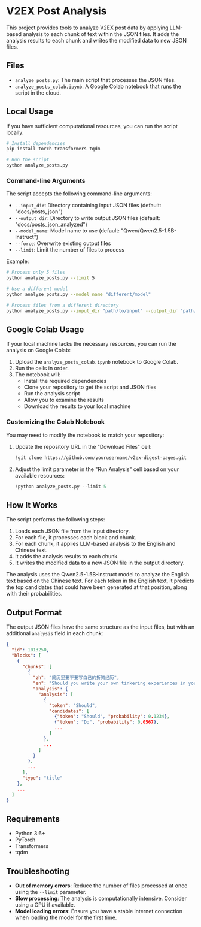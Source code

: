 # V2EX Post Analysis

This project provides tools to analyze V2EX post data by applying LLM-based analysis to each chunk of text within the JSON files. It adds the analysis results to each chunk and writes the modified data to new JSON files.

## Files

- `analyze_posts.py`: The main script that processes the JSON files.
- `analyze_posts_colab.ipynb`: A Google Colab notebook that runs the script in the cloud.

## Local Usage

If you have sufficient computational resources, you can run the script locally:

```bash
# Install dependencies
pip install torch transformers tqdm

# Run the script
python analyze_posts.py
```

### Command-line Arguments

The script accepts the following command-line arguments:

- `--input_dir`: Directory containing input JSON files (default: "docs/posts_json")
- `--output_dir`: Directory to write output JSON files (default: "docs/posts_json_analyzed")
- `--model_name`: Model name to use (default: "Qwen/Qwen2.5-1.5B-Instruct")
- `--force`: Overwrite existing output files
- `--limit`: Limit the number of files to process

Example:

```bash
# Process only 5 files
python analyze_posts.py --limit 5

# Use a different model
python analyze_posts.py --model_name "different/model"

# Process files from a different directory
python analyze_posts.py --input_dir "path/to/input" --output_dir "path/to/output"
```

## Google Colab Usage

If your local machine lacks the necessary resources, you can run the analysis on Google Colab:

1. Upload the `analyze_posts_colab.ipynb` notebook to Google Colab.
2. Run the cells in order.
3. The notebook will:
   - Install the required dependencies
   - Clone your repository to get the script and JSON files
   - Run the analysis script
   - Allow you to examine the results
   - Download the results to your local machine

### Customizing the Colab Notebook

You may need to modify the notebook to match your repository:

1. Update the repository URL in the "Download Files" cell:

   ```python
   !git clone https://github.com/yourusername/v2ex-digest-pages.git
   ```

2. Adjust the limit parameter in the "Run Analysis" cell based on your available resources:
   ```python
   !python analyze_posts.py --limit 5
   ```

## How It Works

The script performs the following steps:

1. Loads each JSON file from the input directory.
2. For each file, it processes each block and chunk.
3. For each chunk, it applies LLM-based analysis to the English and Chinese text.
4. It adds the analysis results to each chunk.
5. It writes the modified data to a new JSON file in the output directory.

The analysis uses the Qwen2.5-1.5B-Instruct model to analyze the English text based on the Chinese text. For each token in the English text, it predicts the top candidates that could have been generated at that position, along with their probabilities.

## Output Format

The output JSON files have the same structure as the input files, but with an additional `analysis` field in each chunk:

```json
{
  "id": 1013250,
  "blocks": [
    {
      "chunks": [
        {
          "zh": "简历里要不要写自己的折腾经历",
          "en": "Should you write your own tinkering experiences in your resume",
          "analysis": {
            "analysis": [
              {
                "token": "Should",
                "candidates": [
                  {"token": "Should", "probability": 0.1234},
                  {"token": "Do", "probability": 0.0567},
                  ...
                ]
              },
              ...
            ]
          }
        },
        ...
      ],
      "type": "title"
    },
    ...
  ]
}
```

## Requirements

- Python 3.6+
- PyTorch
- Transformers
- tqdm

## Troubleshooting

- **Out of memory errors**: Reduce the number of files processed at once using the `--limit` parameter.
- **Slow processing**: The analysis is computationally intensive. Consider using a GPU if available.
- **Model loading errors**: Ensure you have a stable internet connection when loading the model for the first time.
